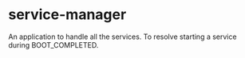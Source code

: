 # service-manager
An application to handle all the services. To resolve starting a service during BOOT_COMPLETED.
